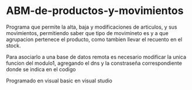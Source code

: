 # ABM-de-productos-y-movimientos

Programa que permite la alta, baja y modificaciones de articulos, y sus movimientos, permitiendo saber que tipo de movimineto es y a que agrupacion pertenece el producto,
como tambien llevar el recuento en el stock.

Para asociarlo a una base de datos remota es necesario modificar la unica funcion del modulo1, agregando el dns y la constraseña correspondiente donde se indica en el codigo

Programado en visual basic en visual studio
